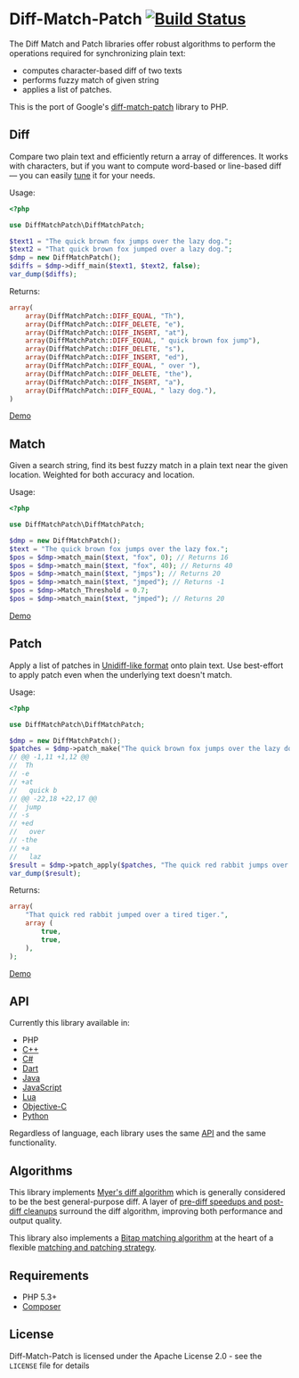 Diff-Match-Patch [![Build Status](https://travis-ci.org/yetanotherape/diff-match-patch.svg?branch=master)](https://travis-ci.org/yetanotherape/diff-match-patch)
================
The Diff Match and Patch libraries offer robust algorithms to perform the operations required for synchronizing plain 
text:

* computes character-based diff of two texts
* performs fuzzy match of given string
* applies a list of patches.

This is the port of Google's [diff-match-patch](https://github.com/google/diff-match-patch) library to PHP.

Diff
----
Compare two plain text and efficiently return a array of differences. It works with characters, but if you want 
to compute word-based or line-based diff — you can easily 
[tune](https://web.archive.org/web/20160110201643/https://code.google.com/p/google-diff-match-patch/wiki/LineOrWordDiffs) 
it for your needs.

Usage:
```php
<?php

use DiffMatchPatch\DiffMatchPatch;

$text1 = "The quick brown fox jumps over the lazy dog.";
$text2 = "That quick brown fox jumped over a lazy dog.";
$dmp = new DiffMatchPatch();
$diffs = $dmp->diff_main($text1, $text2, false);
var_dump($diffs);
```
Returns:
```php
array(
    array(DiffMatchPatch::DIFF_EQUAL, "Th"),
    array(DiffMatchPatch::DIFF_DELETE, "e"),
    array(DiffMatchPatch::DIFF_INSERT, "at"),
    array(DiffMatchPatch::DIFF_EQUAL, " quick brown fox jump"),
    array(DiffMatchPatch::DIFF_DELETE, "s"),
    array(DiffMatchPatch::DIFF_INSERT, "ed"),
    array(DiffMatchPatch::DIFF_EQUAL, " over "),
    array(DiffMatchPatch::DIFF_DELETE, "the"),
    array(DiffMatchPatch::DIFF_INSERT, "a"),
    array(DiffMatchPatch::DIFF_EQUAL, " lazy dog."),
)
```

[Demo](http://neil.fraser.name/software/diff_match_patch/svn/trunk/demos/demo_diff.html)

Match
-----
Given a search string, find its best fuzzy match in a plain text near the given location. Weighted for both accuracy 
and location.

Usage:
```php
<?php

use DiffMatchPatch\DiffMatchPatch;

$dmp = new DiffMatchPatch();
$text = "The quick brown fox jumps over the lazy fox.";
$pos = $dmp->match_main($text, "fox", 0); // Returns 16
$pos = $dmp->match_main($text, "fox", 40); // Returns 40
$pos = $dmp->match_main($text, "jmps"); // Returns 20
$pos = $dmp->match_main($text, "jmped"); // Returns -1
$pos = $dmp->Match_Threshold = 0.7;
$pos = $dmp->match_main($text, "jmped"); // Returns 20
```

[Demo](http://neil.fraser.name/software/diff_match_patch/svn/trunk/demos/demo_diff.html)

Patch
-----
Apply a list of patches in 
[Unidiff-like format](https://web.archive.org/web/20161002083301/https://code.google.com/p/google-diff-match-patch/wiki/Unidiff) 
onto plain text. Use best-effort to apply patch even when the underlying text doesn't match.

Usage:
```php
<?php

use DiffMatchPatch\DiffMatchPatch;

$dmp = new DiffMatchPatch();
$patches = $dmp->patch_make("The quick brown fox jumps over the lazy dog.", "That quick brown fox jumped over a lazy dog.");
// @@ -1,11 +1,12 @@
//  Th
// -e
// +at
//   quick b
// @@ -22,18 +22,17 @@
//  jump
// -s
// +ed
//   over
// -the
// +a
//   laz
$result = $dmp->patch_apply($patches, "The quick red rabbit jumps over the tired tiger.");
var_dump($result);
```
Returns:
```php
array(
    "That quick red rabbit jumped over a tired tiger.",
    array (
        true,
        true,
    ),
);
```

[Demo](http://neil.fraser.name/software/diff_match_patch/svn/trunk/demos/demo_patch.html)

API
---
Currently this library available in:
 * PHP
 * [C++](https://github.com/google/diff-match-patch/wiki/Language:-Cpp)
 * [C#](https://github.com/google/diff-match-patch/wiki/Language:-C%23)
 * [Dart](https://github.com/google/diff-match-patch/wiki/Language:-Dart)
 * [Java](https://github.com/google/diff-match-patch/wiki/Language:-Java)
 * [JavaScript](https://github.com/google/diff-match-patch/wiki/Language:-JavaScript)
 * [Lua](https://github.com/google/diff-match-patch/wiki/Language:-Lua)
 * [Objective-C](https://github.com/google/diff-match-patch/wiki/Language:-Objective-C)
 * [Python](https://github.com/google/diff-match-patch/wiki/Language:-Python)

Regardless of language, each library uses the same 
[API](https://web.archive.org/web/20160922004754/https://code.google.com/p/google-diff-match-patch/wiki/API) 
and the same functionality.

Algorithms
----------
This library implements [Myer's diff algorithm](http://neil.fraser.name/software/diff_match_patch/myers.pdf) which is 
generally considered to be the best general-purpose diff. A layer of 
[pre-diff speedups and post-diff cleanups](http://neil.fraser.name/writing/diff/) surround the diff algorithm, improving 
both performance and output quality.

This library also implements a [Bitap matching algorithm](http://en.wikipedia.org/wiki/Bitap_algorithm) at the heart 
of a flexible [matching and patching strategy](http://neil.fraser.name/writing/patch/).

Requirements
------------
* PHP 5.3+
* [Composer](http://getcomposer.org/)

License
-------
Diff-Match-Patch is licensed under the Apache License 2.0 - see the `LICENSE` file for details





